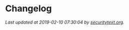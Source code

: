 # Changelog

_Last updated at 2019-02-10 07:30:04 by [securitytext.org](https://securitytext.org)._
